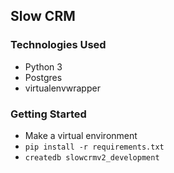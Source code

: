 ## Slow CRM 

### Technologies Used

- Python 3
- Postgres
- virtualenvwrapper

### Getting Started

- Make a virtual environment
- `pip install -r requirements.txt`
- `createdb slowcrmv2_development`

